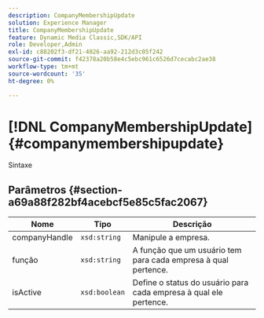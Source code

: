 ```yaml
---
description: CompanyMembershipUpdate
solution: Experience Manager
title: CompanyMembershipUpdate
feature: Dynamic Media Classic,SDK/API
role: Developer,Admin
exl-id: c88202f3-df21-4026-aa92-212d3c05f242
source-git-commit: f42378a20b58e4c5ebc961c6526d7cecabc2ae38
workflow-type: tm+mt
source-wordcount: '35'
ht-degree: 0%

---
```


# [!DNL CompanyMembershipUpdate]{#companymembershipupdate}

Sintaxe

## Parâmetros {#section-a69a88f282bf4acebcf5e85c5fac2067}

| Nome | Tipo | Descrição |
|---|---|---|
| companyHandle | `xsd:string` | Manipule a empresa. |
| função | `xsd:string` | A função que um usuário tem para cada empresa à qual pertence. |
| isActive | `xsd:boolean` | Define o status do usuário para cada empresa à qual ele pertence. |
